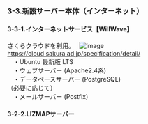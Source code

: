 ### 3-3.新設サーバー本体（インターネット）  
#### 3-3-1.インターネットサービス【WillWave】  
さくらクラウドを利用。　 
![image](https://user-images.githubusercontent.com/86514652/197909252-05b77d17-c01a-4ac8-bba3-c40b3c56f08e.png)
https://cloud.sakura.ad.jp/specification/detail/  
　・Ubuntu 最新版 LTS  
　・ウェブサーバー (Apache2.4系)  
　・データベースサーバー (PostgreSQL)  
 （必要に応じて）  
　・メールサーバー (Postfix)  
#### 3-2-2.LIZMAPサーバー  
